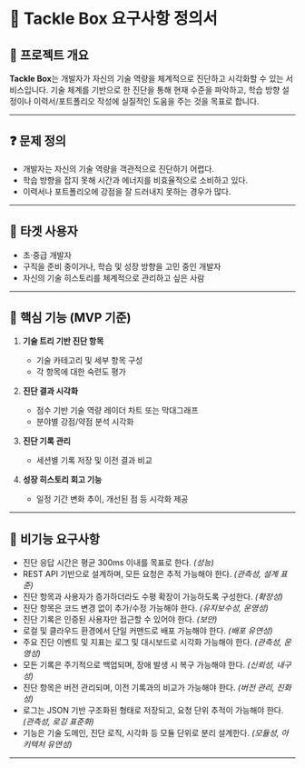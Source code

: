# 📌 Tackle Box 요구사항 정의서

## 🎯 프로젝트 개요
**Tackle Box**는 개발자가 자신의 기술 역량을 체계적으로 진단하고 시각화할 수 있는 서비스입니다. 기술 체계를 기반으로 한 진단을 통해 현재 수준을 파악하고, 학습 방향 설정이나 이력서/포트폴리오 작성에 실질적인 도움을 주는 것을 목표로 합니다.

---

## ❓ 문제 정의
- 개발자는 자신의 기술 역량을 객관적으로 진단하기 어렵다.
- 학습 방향을 잡지 못해 시간과 에너지를 비효율적으로 소비하고 있다.
- 이력서나 포트폴리오에 강점을 잘 드러내지 못하는 경우가 많다.

---

## 👤 타겟 사용자
- 초·중급 개발자
- 구직을 준비 중이거나, 학습 및 성장 방향을 고민 중인 개발자
- 자신의 기술 히스토리를 체계적으로 관리하고 싶은 사람

---

## 🧪 핵심 기능 (MVP 기준)
1. **기술 트리 기반 진단 항목**
   - 기술 카테고리 및 세부 항목 구성
   - 각 항목에 대한 숙련도 평가

2. **진단 결과 시각화**
   - 점수 기반 기술 역량 레이더 차트 또는 막대그래프
   - 분야별 강점/약점 분석 시각화

3. **진단 기록 관리**
   - 세션별 기록 저장 및 이전 결과 비교

4. **성장 히스토리 회고 기능**
   - 일정 기간 변화 추이, 개선된 점 등 시각화 제공

---

## 🚧 비기능 요구사항

- 진단 응답 시간은 평균 300ms 이내를 목표로 한다. *(성능)*
- REST API 기반으로 설계하며, 모든 요청은 추적 가능해야 한다. *(관측성, 설계 표준)*
- 진단 항목과 사용자가 증가하더라도 수평 확장이 가능하도록 구성한다. *(확장성)*
- 진단 항목은 코드 변경 없이 추가/수정 가능해야 한다. *(유지보수성, 운영성)*
- 진단 기록은 인증된 사용자만 접근할 수 있어야 한다. *(보안)*
- 로컬 및 클라우드 환경에서 단일 커맨드로 배포 가능해야 한다. *(배포 유연성)*
- 주요 진단 이벤트 및 지표는 로그 및 대시보드로 시각화 가능해야 한다. *(관측성, 운영성)*
- 모든 기록은 주기적으로 백업되며, 장애 발생 시 복구 가능해야 한다. *(신뢰성, 내구성)*
- 진단 항목은 버전 관리되며, 이전 기록과의 비교가 가능해야 한다. *(버전 관리, 진화성)*
- 로그는 JSON 기반 구조화된 형태로 저장되고, 요청 단위 추적이 가능해야 한다. *(관측성, 로깅 표준화)*
- 기능은 기술 도메인, 진단 로직, 시각화 등 모듈 단위로 분리 설계한다. *(모듈성, 아키텍처 유연성)*

---
